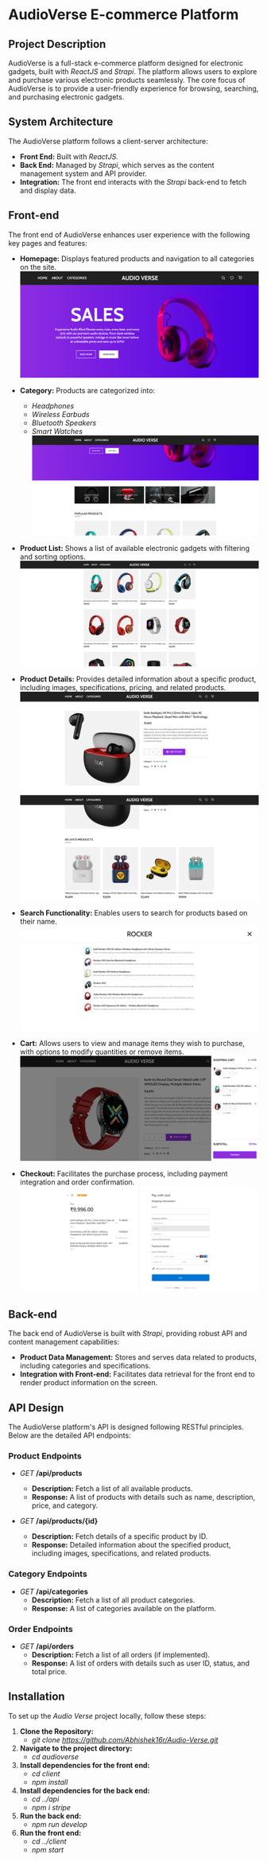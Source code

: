 # AudioVerse E-commerce Platform

## Project Description
AudioVerse is a full-stack e-commerce platform designed for electronic gadgets, built with *ReactJS* and *Strapi*. The platform allows users to explore and purchase various electronic products seamlessly. The core focus of AudioVerse is to provide a user-friendly experience for browsing, searching, and purchasing electronic gadgets.

## System Architecture
The AudioVerse platform follows a client-server architecture:
* **Front End:** Built with *ReactJS.*
* **Back End:** Managed by *Strapi*, which serves as the content management system and API provider.
* **Integration:** The front end interacts with the *Strapi* back-end to fetch and display data.

## Front-end
The front end of AudioVerse enhances user experience with the following key pages and features:
* **Homepage:** Displays featured products and navigation to all categories on the site.
![Homepage](client/src/assets/homepage.PNG)

* **Category:** Products are categorized into:
  * *Headphones*
  * *Wireless Earbuds*
  * *Bluetooth Speakers*
  * *Smart Watches*
  ![Category](client/src/assets/category.PNG)
  
* **Product List:** Shows a list of available electronic gadgets with filtering and sorting options.
![Product List](client/src/assets/productList.PNG)

* **Product Details:** Provides detailed information about a specific product, including images, specifications, pricing, and related products.
![Product Details](client/src/assets/productDetails.PNG)
![Related Products](client/src/assets/relatedProducts.PNG)

* **Search Functionality:** Enables users to search for products based on their name.
![Search Functionality](client/src/assets/searchFunctionality.PNG)
  
* **Cart:** Allows users to view and manage items they wish to purchase, with options to modify quantities or remove items.
![Cart](client/src/assets/cart.PNG)
  
* **Checkout:** Facilitates the purchase process, including payment integration and order confirmation.
![Checkout](client/src/assets/checkout.PNG)
  

## Back-end
The back end of AudioVerse is built with *Strapi*, providing robust API and content management capabilities:
  * **Product Data Management:** Stores and serves data related to products, including categories and specifications.
  * **Integration with Front-end:** Facilitates data retrieval for the front end to render product information on the screen.

## API Design
The AudioVerse platform's API is designed following RESTful principles. Below are the detailed API endpoints:

### Product Endpoints
* *GET* **/api/products**
  * **Description:** Fetch a list of all available products.
  * **Response:** A list of products with details such as name, description, price, and category.

* *GET* **/api/products/{id}**
  * **Description:** Fetch details of a specific product by ID.
  * **Response:** Detailed information about the specified product, including images, specifications, and related products.
  
### Category Endpoints
* *GET* **/api/categories**
  * **Description:** Fetch a list of all product categories.
  * **Response:** A list of categories available on the platform.

### Order Endpoints
* *GET* **/api/orders**
  * **Description:** Fetch a list of all orders (if implemented).
  * **Response:** A list of orders with details such as user ID, status, and total price.
 
## Installation
To set up the *Audio Verse* project locally, follow these steps:
1. **Clone the Repository:**
   * *git clone https://github.com/Abhishek16r/Audio-Verse.git*
3. **Navigate to the project directory:**
   * *cd audioverse*
3. **Install dependencies for the front end:**
   * *cd client*
   * *npm install*
4. **Install dependencies for the back end:**
   * *cd ../api*
   * *npm i stripe*
5. **Run the back end:**
   * *npm run develop*
7. **Run the front end:**
   * *cd ../client*
   * *npm start*
